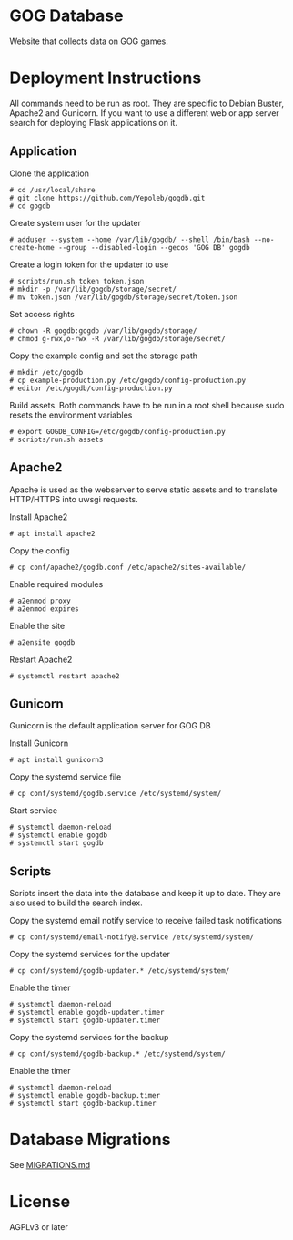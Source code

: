 # GOG Database

Website that collects data on GOG games.

# Deployment Instructions

All commands need to be run as root. They are specific to Debian Buster, Apache2 and
Gunicorn. If you want to use a different web or app server search for deploying
Flask applications on it.

## Application

Clone the application

    # cd /usr/local/share
    # git clone https://github.com/Yepoleb/gogdb.git
    # cd gogdb

Create system user for the updater

    # adduser --system --home /var/lib/gogdb/ --shell /bin/bash --no-create-home --group --disabled-login --gecos 'GOG DB' gogdb

Create a login token for the updater to use

    # scripts/run.sh token token.json
    # mkdir -p /var/lib/gogdb/storage/secret/
    # mv token.json /var/lib/gogdb/storage/secret/token.json

Set access rights

    # chown -R gogdb:gogdb /var/lib/gogdb/storage/
    # chmod g-rwx,o-rwx -R /var/lib/gogdb/storage/secret/

Copy the example config and set the storage path

    # mkdir /etc/gogdb
    # cp example-production.py /etc/gogdb/config-production.py
    # editor /etc/gogdb/config-production.py

Build assets. Both commands have to be run in a root shell because sudo resets the environment variables

    # export GOGDB_CONFIG=/etc/gogdb/config-production.py
    # scripts/run.sh assets

## Apache2

Apache is used as the webserver to serve static assets and to translate
HTTP/HTTPS into uwsgi requests.

Install Apache2

    # apt install apache2

Copy the config

    # cp conf/apache2/gogdb.conf /etc/apache2/sites-available/

Enable required modules

    # a2enmod proxy
    # a2enmod expires

Enable the site

    # a2ensite gogdb

Restart Apache2

    # systemctl restart apache2

## Gunicorn

Gunicorn is the default application server for GOG DB

Install Gunicorn

    # apt install gunicorn3

Copy the systemd service file

    # cp conf/systemd/gogdb.service /etc/systemd/system/

Start service

    # systemctl daemon-reload
    # systemctl enable gogdb
    # systemctl start gogdb

## Scripts

Scripts insert the data into the database and keep it up to date. They are
also used to build the search index.

Copy the systemd email notify service to receive failed task notifications

    # cp conf/systemd/email-notify@.service /etc/systemd/system/

Copy the systemd services for the updater

    # cp conf/systemd/gogdb-updater.* /etc/systemd/system/
    
Enable the timer

    # systemctl daemon-reload
    # systemctl enable gogdb-updater.timer
    # systemctl start gogdb-updater.timer

Copy the systemd services for the backup

    # cp conf/systemd/gogdb-backup.* /etc/systemd/system/
    
Enable the timer

    # systemctl daemon-reload
    # systemctl enable gogdb-backup.timer
    # systemctl start gogdb-backup.timer

# Database Migrations

See [MIGRATIONS.md](MIGRATIONS.md)

# License

AGPLv3 or later

